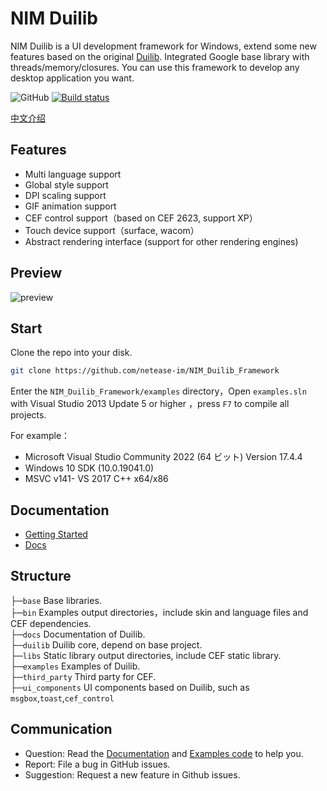 # NIM Duilib

NIM Duilib is a UI development framework for Windows, extend some new features based on the original [Duilib](https://github.com/duilib/duilib). Integrated Google base library with threads/memory/closures. You can use this framework to develop any desktop application you want.

![GitHub](https://img.shields.io/badge/license-MIT-green.svg)
[![Build status](https://ci.appveyor.com/api/projects/status/u29yl0j7pasopm3h?svg=true)](https://ci.appveyor.com/project/nmgwddj/nim-duilib-framework)

[中文介绍](README.md)

## Features

 - Multi language support
 - Global style support
 - DPI scaling support
 - GIF animation support
 - CEF control support（based on CEF 2623, support XP）
 - Touch device support（surface, wacom）
 - Abstract rendering interface (support for other rendering engines)

## Preview

![preview](docs/PREVIEW.gif)

## Start

Clone the repo into your disk.

```bash
git clone https://github.com/netease-im/NIM_Duilib_Framework
```

Enter the `NIM_Duilib_Framework/examples` directory，Open `examples.sln` with Visual Studio 2013 Update 5 or higher ，press `F7` to compile all projects.

For example：
 - Microsoft Visual Studio Community 2022 (64 ビット) Version 17.4.4
 - Windows 10 SDK (10.0.19041.0)
 - MSVC v141- VS 2017 C++ x64/x86

## Documentation

 - [Getting Started](docs/GETTING-STARTED.md)
 - [Docs](docs/SUMMARY.md)
    
## Structure

├─`base` Base libraries.  
├─`bin` Examples output directories，include skin and language files and CEF dependencies.  
├─`docs` Documentation of Duilib.  
├─`duilib` Duilib core, depend on base project.  
├─`libs` Static library output directories, include CEF static library.  
├─`examples` Examples of Duilib.  
├─`third_party` Third party for CEF.  
├─`ui_components` UI components based on Duilib, such as `msgbox`,`toast`,`cef_control`  

## Communication

 - Question: Read the [Documentation](docs/SUMMARY.md) and [Examples code](examples/README.md) to help you.
 - Report: File a bug in GitHub issues.
 - Suggestion: Request a new feature in Github issues.
